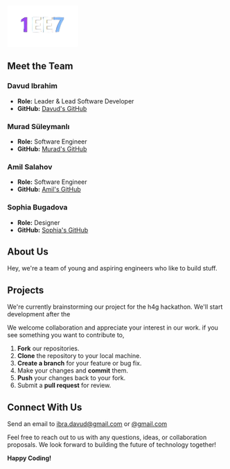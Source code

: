 ![1ee7 Logo](Screenshot_65-removebg-preview.png)

## Meet the Team

### Davud Ibrahim
- **Role:** Leader & Lead Software Developer
- **GitHub:** [Davud's GitHub](https://github.com/davudibrahim)

### Murad Süleymanlı
- **Role:** Software Engineer
- **GitHub:** [Murad's GitHub](https://github.com/muradsuleymanli)

### Amil Salahov
- **Role:** Software Engineer
- **GitHub:** [Amil's GitHub](https://github.com/amilsalahov)

### Sophia Bugadova
- **Role:** Designer
- **GitHub:** [Sophia's GitHub](https://github.com/sophiabugadova)

## About Us

Hey, we're a team of young and aspiring engineers who like to build stuff.

## Projects

We're currently brainstorming our project for the h4g hackathon. We'll start development after the  

We welcome collaboration and appreciate your interest in our work. if you see something you want to contribute to,

1. **Fork** our repositories.
2. **Clone** the repository to your local machine.
3. **Create a branch** for your feature or bug fix.
4. Make your changes and **commit** them.
5. **Push** your changes back to your fork.
6. Submit a **pull request** for review.

## Connect With Us

Send an email to <u>ibra.davud@gmail.com</u> or <u>@gmail.com</u> 

Feel free to reach out to us with any questions, ideas, or collaboration proposals. We look forward to building the future of technology together!

**Happy Coding!**
